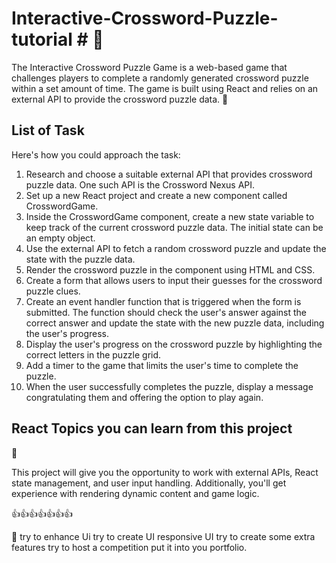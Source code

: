 # Interactive-Crossword-Puzzle-tutorial # :metal:



The Interactive Crossword Puzzle Game is a web-based game that challenges players to complete a randomly generated crossword puzzle within a set amount of time. The game is built using React and relies on an external API to provide the crossword puzzle data.
:speech_balloon:

## List of Task ##


Here's how you could approach the task:

 1. Research and choose a suitable external API that provides crossword puzzle data. One such API is the Crossword Nexus API.
 2. Set up a new React project and create a new component called CrosswordGame.
 3. Inside the CrosswordGame component, create a new state variable to keep track of the current crossword puzzle data. The initial state can be an empty object.
 4. Use the external API to fetch a random crossword puzzle and update the state with the puzzle data.
 5. Render the crossword puzzle in the component using HTML and CSS.
 6. Create a form that allows users to input their guesses for the crossword puzzle clues.
 7. Create an event handler function that is triggered when the form is submitted. The function should check the user's answer against the correct answer and update the state with the new puzzle data, including the user's progress.
 8. Display the user's progress on the crossword puzzle by highlighting the correct letters in the puzzle grid.
 9. Add a timer to the game that limits the user's time to complete the puzzle.
 10. When the user successfully completes the puzzle, display a message congratulating them and offering the option to play again.

## React Topics you can learn from this project ##
:eyes:




This project will give you the opportunity to work with external APIs, React state management, and user input handling. Additionally, you'll get experience with rendering dynamic content and game logic.


:+1::+1::+1::+1::+1::+1::+1:

:speech_balloon: 
try to enhance Ui
try to create UI responsive UI
try to create some extra features 
try to host a competition
put it into you portfolio.





















